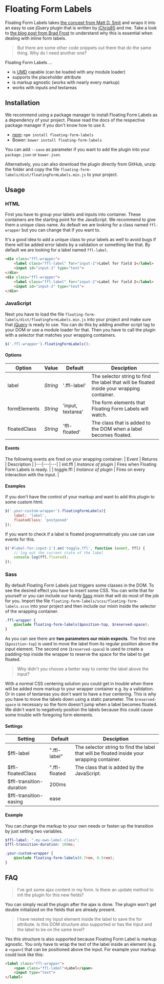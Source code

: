 # Floating Form Labels
Floating Form Labels takes [the concept from Matt D. Smit](https://dribbble.com/shots/1254439--GIF-Mobile-Form-Interaction) and wraps it into an easy to use jQuery plugin that is written by [jChris85](https://github.com/jChris85) and me. Take a look to [the blog post from Brad Frost](http://bradfrost.com/blog/post/float-label-pattern/) to understand why this is essential when dealing with inline form labels.

> But there are some other code snippets out there that do the same thing. Why do I need another one?

Floating Form Labels ...
* is [UMD](https://github.com/umdjs/umd) capable (can be loaded with any module loader)
* supports the placeholder attribute
* is markup agnostic (works with nearly every markup)
* works with inputs _and_ textareas

## Installation
We recommend using a package manager to install Floating Form Labels as a dependency of your project. Please read the docs of the respective package manager if you don't know how to use it.
* [npm](https://www.npmjs.com/package/floating-form-labels): `npm install floating-form-labels`
* Bower: `bower install floating-form-labels`

You can add `--save` as parameter if you want to add the plugin into your `package.json` or `bower.json`.

Alternatively, you can also download the plugin directly from GitHub, unzip the folder and copy the file `floating-form-labels/dist/floatingFormLabels.min.js` to your project.

## Usage
### HTML
First you have to group your labels and inputs into container. These containers are the starting point for the JavaScript. We recommend to give them a unique class name. As default we are looking for a class named `ffl-wrapper` but you can change that if you want to.

It's a good idea to add a unique class to your labels as well to avoid bugs if there will be added error labels by a validation or something like that. By default we are looking for a label named `ffl-label`.

```html
<div class="ffl-wrapper">
    <label class="ffl-label" for="input-1">Label for field 1</label>
    <input id="input-1" type="text">
</div>
<div class="ffl-wrapper">
    <label class="ffl-label" for="input-2">Label for field 2</label>
    <input id="input-2" type="text">
</div>
```

### JavaScript
Next you have to load the file `floating-form-labels/dist/floatingFormLabels.min.js` into your project and make sure that [jQuery](http://jquery.com/) is ready to use. You can do this by adding another script tag to your DOM or use a module loader for that. Then you have to call the plugin with a selector that matches your wrapping containers.

```javascript
$('.ffl-wrapper').floatingFormLabels();
```

#### Options
| Option | Value | Default | Desciption |
|---|---|---|---|
| label | _String_ | '.ffl-label' | The selector string to find the label that will be floated inside your wrapping container. |
| formElements | _String_ | 'input, textarea' | The form elements that Floating Form Labels will watch. |
| floatedClass | _String_ | 'ffl-floated' | The class that is added to the DOM when a label becomes floated. |

#### Events
The following events are fired on your wrapping container:
| Event | Returns | Description |
|---|---|---|
| init.ffl | _Instance of plugin_ | Fires when Floating Form Labels is ready. |
| toggle.ffl | _Instance of plugin_ | Fires on every interaction with the input. |

#### Examples
If you don't have the control of your markup and want to add this plugin to some custom html.
```javascript
$('.your-custom-wrapper').floatingFormLabels({
    label: 'label',
    floatedClass: 'postponed'
});
```

If you want to check if a label is floated programmatically you use can use events for this.
```javascript
$('#label-for-input-1').on('toggle.ffl', function (event, ffl) {
    // log out the current state of the label
    console.log(ffl.floated);
});
```

### Sass
By default Floating Form Labels just triggers some classes in the DOM. To see the desired effect you have to insert some CSS. You can write that for yourself or you can include our handy [Sass](http://sass-lang.com/) mixin that will do most of the job for you. Import the file `floating-form-labels/scss/floating-form-labels.scss` into your project and then include our mixin inside the selector of the wrapping container.
```scss
.ffl-wrapper {
    @include floating-form-labels($position-top, $reserved-space);
}
```
As you can see there are **two parameters our mixin expects**. The first one (`$position-top`) is used to move the label from its regular position above the input element. The second one (`$reserved-space`) is used to create a padding-top inside the wrapper to reserve the space for the label to get floated.

> Why didn't you choose a better way to center the label above the input?

With a _normal_ CSS centering solution you could get in trouble when there will be added more markup to your wrapper container e.g. by a validation. Or in case of textareas you don't want to have a _true_ centering. This is why you have to move the labels down using a static parameter. The `$reserved-space` is necessary so the form doesn't jump when a label becomes floated. We didn't want to negatively position the labels because this could cause some trouble with foregoing form elements.

#### Settings
| Setting | Default | Desciption |
|---|---|---|
| $ffl-label | ".ffl-label" | The selector string to find the label that will be floated inside your wrapping container. |
| $ffl-floatedClass | ".ffl-floated | The class that is added by the JavaScript. |
| $ffl-transition-duration | 200ms |  |
| $ffl-transition-easing | ease |  |

#### Example
You can change the markup to your own needs or fasten up the transition by just setting two variables.
```scss
$ffl-label: ".my-own-label-class";
$ffl-transition-duration: 100ms;

.your-custom-wrapper {
    @include floating-form-labels(0.7rem, 0.5rem);
}
```

## FAQ
> I've got some ajax content in my form. Is there an update method to init the plugin for this new fields?

You can simply recall the plugin after the ajax is done. The plugin won't get double initialized on the fields that are already present.

> I have nested my input element inside the label to save the for attribute. Is this DOM structure also supported or has the input and the label to be on the same level?

Yes this structure is also supported because Floating Form Label is markup agnostic. You only have to wrap the text of the label inside an element (e.g. a `<span>`) that can be positioned above the input. For example your markup could look like this:

```html
<label class="ffl-wrapper">
    <span class="ffl-label">Label</span>
    <input type="text">
</label>
```

